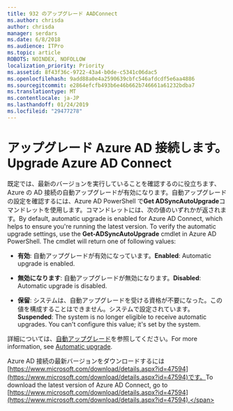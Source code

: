 ```yaml
---
title: 932 のアップグレード AADConnect
ms.author: chrisda
author: chrisda
manager: serdars
ms.date: 6/8/2018
ms.audience: ITPro
ms.topic: article
ROBOTS: NOINDEX, NOFOLLOW
localization_priority: Priority
ms.assetid: 8f43f36c-9722-43a4-b0de-c5341c06dac5
ms.openlocfilehash: 9add88a0e4a2590639cbfc546afdcdf5e6aa4886
ms.sourcegitcommit: e2864efcfb493b6e46b662b746661a61232bdba7
ms.translationtype: MT
ms.contentlocale: ja-JP
ms.lasthandoff: 01/24/2019
ms.locfileid: "29477278"
---
```

# <a name="upgrade-azure-ad-connect"></a><span data-ttu-id="6f46c-102">アップグレード Azure AD 接続します。</span><span class="sxs-lookup"><span data-stu-id="6f46c-102">Upgrade Azure AD Connect</span></span>

<span data-ttu-id="6f46c-p101">既定では、最新のバージョンを実行していることを確認するのに役立ちます、Azure の AD 接続の自動アップグレードが有効になります。自動アップグレードの設定を確認するには、Azure AD PowerShell で**Get ADSyncAutoUpgrade**コマンドレットを使用します。コマンドレットには、次の値のいずれかが返されます。</span><span class="sxs-lookup"><span data-stu-id="6f46c-p101">By default, automatic upgrade is enabled for Azure AD Connect, which helps to ensure you're running the latest version. To verify the automatic upgrade settings, use the **Get-ADSyncAutoUpgrade** cmdlet in Azure AD PowerShell. The cmdlet will return one of following values:</span></span> 
  
- <span data-ttu-id="6f46c-106">**有効**: 自動アップグレードが有効になっています。</span><span class="sxs-lookup"><span data-stu-id="6f46c-106">**Enabled**: Automatic upgrade is enabled.</span></span> 
    
- <span data-ttu-id="6f46c-107">**無効になります**: 自動アップグレードが無効になります。</span><span class="sxs-lookup"><span data-stu-id="6f46c-107">**Disabled**: Automatic upgrade is disabled.</span></span> 
    
- <span data-ttu-id="6f46c-p102">**保留**: システムは、自動アップグレードを受ける資格が不要になった。この値を構成することはできません。システムで設定されています。</span><span class="sxs-lookup"><span data-stu-id="6f46c-p102">**Suspended**: The system is no longer eligible to receive automatic upgrades. You can't configure this value; it's set by the system.</span></span> 
    
<span data-ttu-id="6f46c-110">詳細については、[自動アップグレード](https://docs.microsoft.com/azure/active-directory/connect/active-directory-aadconnect-feature-automatic-upgrade)を参照してください。</span><span class="sxs-lookup"><span data-stu-id="6f46c-110">For more information, see [Automatic upgrade](https://docs.microsoft.com/azure/active-directory/connect/active-directory-aadconnect-feature-automatic-upgrade).</span></span>
  
<span data-ttu-id="6f46c-111">Azure AD 接続の最新バージョンをダウンロードするには[https://www.microsoft.com/download/details.aspx?id=47594](https://www.microsoft.com/download/details.aspx?id=47594)です。</span><span class="sxs-lookup"><span data-stu-id="6f46c-111">To download the latest version of Azure AD Connect, go to [https://www.microsoft.com/download/details.aspx?id=47594](https://www.microsoft.com/download/details.aspx?id=47594).</span></span>
  

